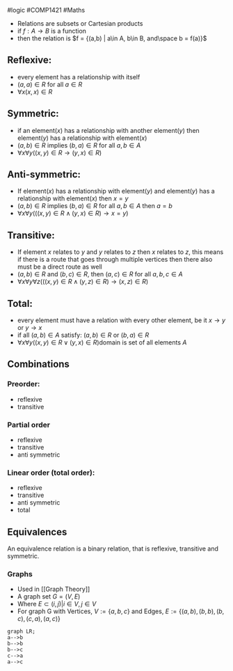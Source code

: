 #logic #COMP1421 #Maths  
- Relations are subsets or Cartesian products
- if $f : A \rightarrow B$ is a function
- then the relation is $f = {(a,b) | a\in A, b\in B, and\space b = f(a)}$
## Reflexive:
- every element has a relationship with itself
- $(a,a)\in R$ for all $a\in R$
- $\forall x (x,x) \in R$ 
## Symmetric:
- if an element($x$) has a relationship with another element($y$) then element($y$) has a relationship with element($x$)
- $(a,b)\in R$ implies $(b,a)\in R$ for all $a,b\in A$
- $\forall x\forall y((x,y)\in R \rightarrow(y,x)\in R)$
## Anti-symmetric:
- If element($x$) has a relationship with element($y$) and element($y$) has a relationship with element($x$) then $x=y$
- $(a,b)\in R$ implies $(b,a)\in R$ for all $a,b\in A$ then $a=b$
- $\forall x\forall y(((x,y)\in R \wedge (y,x)\in R) \rightarrow x=y)$
## Transitive:
- If element $x$ relates to $y$ and $y$ relates to $z$ then $x$ relates to $z$, this means if there is a route that goes through multiple vertices then there also must be a direct route as well
- $(a,b)\in R$ and $(b,c)\in R$, then $(a,c)\in R$ for all $a,b,c \in A$
- $\forall x \forall y \forall z (((x,y) \in R \wedge (y,z) \in R ) \rightarrow (x,z) \in R)$
## Total:
- every element must have a relation with every other element, be it $x\rightarrow y$ or $y\rightarrow x$
- if all $(a,b) \in A$ satisfy: $(a,b) \in R$ or $(b,a) \in R$
- $\forall x \forall y ((x,y) \in R \vee (y,x) \in R)$domain is set of all elements $A$
## Combinations
### Preorder:
- reflexive
- transitive
### Partial order
- reflexive
- transitive
- anti symmetric
### Linear order (total order):
- reflexive
- transitive
- anti symmetric
- total

## Equivalences
 An equivalence relation is a binary relation, that is reflexive, transitive and symmetric.

### Graphs
- Used in [[Graph Theory]]
- A graph set $G = (V,E)$
- Where $E\subset {(i, j) | i \in V , j \in V }$
- For graph G with Vertices, $V := \{a, b, c\}$ and Edges, $E := \{(a, b), (b, b), (b, c), (c, a), (a, c)\}$
```mermaid
graph LR;
a-->b
b-->b
b-->c
c-->a
a-->c
```
